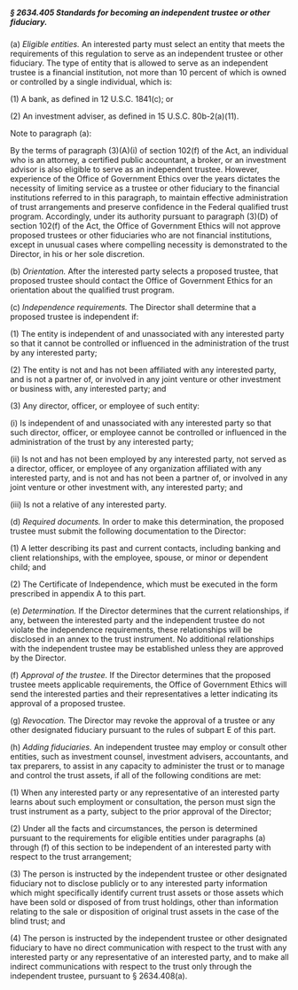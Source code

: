 ##### § 2634.405 Standards for becoming an independent trustee or other fiduciary. #####

(a) *Eligible entities.* An interested party must select an entity that meets the requirements of this regulation to serve as an independent trustee or other fiduciary. The type of entity that is allowed to serve as an independent trustee is a financial institution, not more than 10 percent of which is owned or controlled by a single individual, which is:

(1) A bank, as defined in 12 U.S.C. 1841(c); or

(2) An investment adviser, as defined in 15 U.S.C. 80b-2(a)(11).

Note to paragraph (a):

By the terms of paragraph (3)(A)(i) of section 102(f) of the Act, an individual who is an attorney, a certified public accountant, a broker, or an investment advisor is also eligible to serve as an independent trustee. However, experience of the Office of Government Ethics over the years dictates the necessity of limiting service as a trustee or other fiduciary to the financial institutions referred to in this paragraph, to maintain effective administration of trust arrangements and preserve confidence in the Federal qualified trust program. Accordingly, under its authority pursuant to paragraph (3)(D) of section 102(f) of the Act, the Office of Government Ethics will not approve proposed trustees or other fiduciaries who are not financial institutions, except in unusual cases where compelling necessity is demonstrated to the Director, in his or her sole discretion.

(b) *Orientation.* After the interested party selects a proposed trustee, that proposed trustee should contact the Office of Government Ethics for an orientation about the qualified trust program.

(c) *Independence requirements.* The Director shall determine that a proposed trustee is independent if:

(1) The entity is independent of and unassociated with any interested party so that it cannot be controlled or influenced in the administration of the trust by any interested party;

(2) The entity is not and has not been affiliated with any interested party, and is not a partner of, or involved in any joint venture or other investment or business with, any interested party; and

(3) Any director, officer, or employee of such entity:

(i) Is independent of and unassociated with any interested party so that such director, officer, or employee cannot be controlled or influenced in the administration of the trust by any interested party;

(ii) Is not and has not been employed by any interested party, not served as a director, officer, or employee of any organization affiliated with any interested party, and is not and has not been a partner of, or involved in any joint venture or other investment with, any interested party; and

(iii) Is not a relative of any interested party.

(d) *Required documents.* In order to make this determination, the proposed trustee must submit the following documentation to the Director:

(1) A letter describing its past and current contacts, including banking and client relationships, with the employee, spouse, or minor or dependent child; and

(2) The Certificate of Independence, which must be executed in the form prescribed in appendix A to this part.

(e) *Determination.* If the Director determines that the current relationships, if any, between the interested party and the independent trustee do not violate the independence requirements, these relationships will be disclosed in an annex to the trust instrument. No additional relationships with the independent trustee may be established unless they are approved by the Director.

(f) *Approval of the trustee.* If the Director determines that the proposed trustee meets applicable requirements, the Office of Government Ethics will send the interested parties and their representatives a letter indicating its approval of a proposed trustee.

(g) *Revocation.* The Director may revoke the approval of a trustee or any other designated fiduciary pursuant to the rules of subpart E of this part.

(h) *Adding fiduciaries.* An independent trustee may employ or consult other entities, such as investment counsel, investment advisers, accountants, and tax preparers, to assist in any capacity to administer the trust or to manage and control the trust assets, if all of the following conditions are met:

(1) When any interested party or any representative of an interested party learns about such employment or consultation, the person must sign the trust instrument as a party, subject to the prior approval of the Director;

(2) Under all the facts and circumstances, the person is determined pursuant to the requirements for eligible entities under paragraphs (a) through (f) of this section to be independent of an interested party with respect to the trust arrangement;

(3) The person is instructed by the independent trustee or other designated fiduciary not to disclose publicly or to any interested party information which might specifically identify current trust assets or those assets which have been sold or disposed of from trust holdings, other than information relating to the sale or disposition of original trust assets in the case of the blind trust; and

(4) The person is instructed by the independent trustee or other designated fiduciary to have no direct communication with respect to the trust with any interested party or any representative of an interested party, and to make all indirect communications with respect to the trust only through the independent trustee, pursuant to § 2634.408(a).
